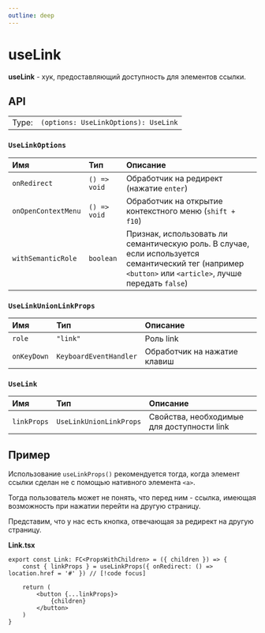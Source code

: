 ```yaml
---
outline: deep
---
```


# useLink

**useLink** - хук, предоставляющий доступность для элементов ссылки. 

## API

|       |                                      |
| ----: |:-------------------------------------|
| Type: | `(options: UseLinkOptions): UseLink` |

### `UseLinkOptions`

| Имя               | Тип      | Описание    |
|:-------------------|:-----------|:-----------|
| `onRedirect`  | `() => void`   | Обработчик на редирект (нажатие `enter`)  | 
| `onOpenContextMenu`  | `() => void`   | Обработчик на открытие контекстного меню (`shift + f10`)  | 
| `withSemanticRole`  | `boolean`   | Признак, использовать ли семантическую роль. В случае, если используется семантический тег (например `<button>` или `<article>`, лучше передать `false`)  | 

### `UseLinkUnionLinkProps`

| Имя               | Тип      | Описание    |
|:-------------------|:-----------|:-----------|
| `role`  | `"link"`   | Роль link  | 
| `onKeyDown`  | `KeyboardEventHandler`   | Обработчик на нажатие клавиш  | 

### `UseLink`

| Имя               | Тип      | Описание    |
|:-------------------|:-----------|:-----------|
| `linkProps`  | `UseLinkUnionLinkProps`   | Свойства, необходимые для доступности link  |

## Пример

Использование `useLinkProps()` рекомендуется тогда, когда элемент ссылки сделан не с помощью нативного элемента `<a>`.

Тогда пользователь может не понять, что перед ним - ссылка, имеющая возможность при нажатии перейти на другую страницу.

Представим, что у нас есть кнопка, отвечающая за редирект на другую страницу. 

**Link.tsx**

```tsx
export const Link: FC<PropsWithChildren> = ({ children }) => {
	const { linkProps } = useLinkProps({ onRedirect: () => location.href = '#' }) // [!code focus]

	return (
        <button {...linkProps}>
            {children}
        </button>
	)
}
```
